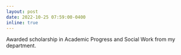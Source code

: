 ```yaml
---
layout: post
date: 2022-10-25 07:59:00-0400
inline: true
---
```


Awarded scholarship in Academic Progress and Social Work from my department.